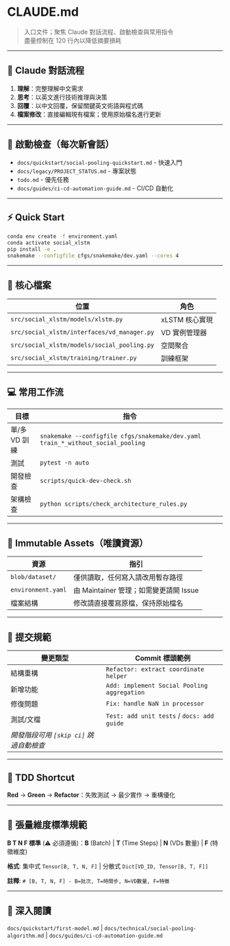 # CLAUDE.md

> 入口文件；聚焦 Claude 對話流程、啟動檢查與常用指令  
> 盡量控制在 120 行內以降低摘要損耗

---

## 🧭 Claude 對話流程

1. **理解**：完整理解中文需求  
2. **思考**：以英文進行技術推理與決策  
3. **回覆**：以中文回覆，保留關鍵英文術語與程式碼  
4. **檔案修改**：直接編輯現有檔案；使用原始檔名進行更新

---

## 🚀 啟動檢查（每次新會話）

- `docs/quickstart/social-pooling-quickstart.md` - 快速入門  
- `docs/legacy/PROJECT_STATUS.md` - 專案狀態  
- `todo.md` - 優先任務
- `docs/guides/ci-cd-automation-guide.md` - CI/CD 自動化

---

## ⚡ Quick Start

```bash
conda env create -f environment.yaml
conda activate social_xlstm
pip install -e .
snakemake --configfile cfgs/snakemake/dev.yaml --cores 4
```

---

## 📂 核心檔案

| 位置 | 角色 |
|------|------|
| `src/social_xlstm/models/xlstm.py` | xLSTM 核心實現 |
| `src/social_xlstm/interfaces/vd_manager.py` | VD 實例管理器 |
| `src/social_xlstm/models/social_pooling.py` | 空間聚合 |
| `src/social_xlstm/training/trainer.py` | 訓練框架 |

---

## 💻 常用工作流

| 目標 | 指令 |
|------|------|
| 單/多 VD 訓練 | `snakemake --configfile cfgs/snakemake/dev.yaml train_*_without_social_pooling` |
| 測試 | `pytest -n auto` |
| 開發檢查 | `scripts/quick-dev-check.sh` |
| 架構檢查 | `python scripts/check_architecture_rules.py` |

---

## 📑 Immutable Assets（唯讀資源）

| 資源 | 指引 |
|------|------|
| `blob/dataset/` | 僅供讀取，任何寫入請改用暫存路徑 |
| `environment.yaml` | 由 Maintainer 管理；如需變更請開 Issue |
| 檔案結構 | 修改請直接覆寫原檔，保持原始檔名 |

---

## 📝 提交規範

| 變更類型 | Commit 標頭範例 |
|----------|------------------|
| 結構重構 | `Refactor: extract coordinate helper` |
| 新增功能 | `Add: implement Social Pooling aggregation` |
| 修復問題 | `Fix: handle NaN in processor` |
| 測試/文檔 | `Test: add unit tests` / `docs: add guide` |
| *開發階段可用 `[skip ci]` 跳過自動檢查* | |

---

## 🧪 TDD Shortcut

**Red** → **Green** → **Refactor**：失敗測試 → 最少實作 → 重構優化

---

## 📐 張量維度標準規範

**B T N F 標準** (⚠️ 必須遵循)：**B** (Batch) | **T** (Time Steps) | **N** (VDs 數量) | **F** (特徵維度)

**格式**: 集中式 `Tensor[B, T, N, F]` | 分散式 `Dict[VD_ID, Tensor[B, T, F]]`

**註釋**: `# [B, T, N, F] - B=批次, T=時間步, N=VD數量, F=特徵`

---

## 🔗 深入閱讀

`docs/quickstart/first-model.md` | `docs/technical/social-pooling-algorithm.md` | `docs/guides/ci-cd-automation-guide.md`